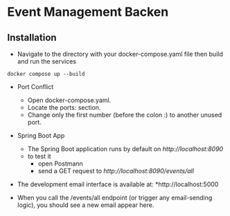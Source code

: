 # Event Management Backen


## Installation

* Navigate to the directory with your docker-compose.yaml file then build and run the services
```
docker compose up --build

```

* Port Conflict
  * Open docker-compose.yaml.
  * Locate the ports: section.
  * Change only the first number (before the colon :) to another unused port.

* Spring Boot App
  * The Spring Boot application runs by default on *http://localhost:8090*
  * to test it 
    * open Postmann
    *  send a GET request to *http://localhost:8090/events/all*

* The development email interface is available at: *http://localhost:5000
* When you call the /events/all endpoint (or trigger any email-sending logic), you should see a new email appear here.
